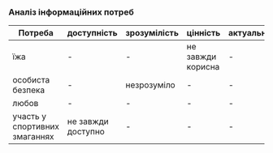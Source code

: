 ### Аналіз інформаційних потреб
| Потреба                         | доступність     | зрозумілість     | цінність      | актуальність     |
| ------------------------------- | --------------- | ---------------- | ------------- | ---------------- |
| їжа | - | - | не завжди корисна | - |
| особиста безпека | - | незрозуміло | - | - |
| любов | - | - | - | - |
| участь у спортивних змаганнях | не завжди доступно | - | - | - |
